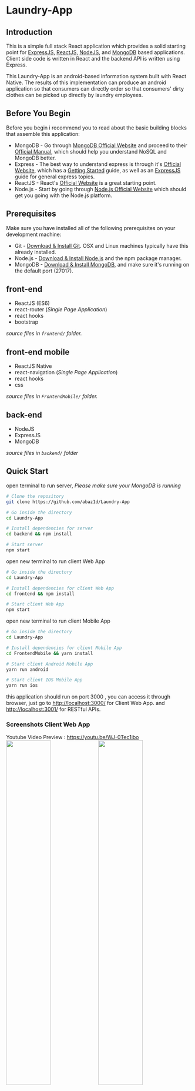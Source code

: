 # Laundry-App

## Introduction

This is a simple full stack React application which provides a solid starting point for [ExpressJS](https://expressjs.com/), [ReactJS](https://reactjs.org/), [NodeJS](https://nodejs.org/en/), and [MongoDB](https://www.mongodb.com/) based applications. Client side code is written in React and the backend API is written using Express.

This Laundry-App is an android-based information system built with React Native. The results of this implementation can produce an android application so that consumers can directly order so that consumers' dirty clothes can be picked up directly by laundry employees.

## Before You Begin

Before you begin i recommend you to read about the basic building blocks that assemble this application:
* MongoDB - Go through [MongoDB Official Website](https://www.mongodb.com/) and proceed to their [Official Manual](https://www.mongodb.com/), which should help you understand NoSQL and MongoDB better.
* Express - The best way to understand express is through it's [Official Website](https://expressjs.com/), which has a [Getting Started](https://expressjs.com/en/starter/installing.html) guide, as well as an [ExpressJS](https://expressjs.com/en/guide/routing.html) guide for general express topics.
* ReactJS - React's [Official Website](https://reactjs.org/) is a great starting point.
* Node.js - Start by going through [Node.js Official Website](https://nodejs.org/en/) which should get you going with the Node.js platform.

## Prerequisites

Make sure you have installed all of the following prerequisites on your development machine:
* Git - [Download & Install Git](https://git-scm.com/downloads). OSX and Linux machines typically have this already installed.
* Node.js - [Download & Install Node.js](https://nodejs.org/en/download/) and the npm package manager.
* MongoDB - [Download & Install MongoDB](https://sequelize.org/docs/v6/getting-started/), and make sure it's running on the default port (27017).

## front-end

 - ReactJS (ES6)
 - react-router (*Single Page Application*)
 - react hooks
 - bootstrap

*source files in `frontend/` folder.*
## front-end mobile

 - ReactJS Native
 - react-navigation (*Single Page Application*)
 - react hooks
 - css

*source files in `FrontendMobile/` folder.*
## back-end

 - NodeJS
 - ExpressJS
 - MongoDB

*source files in `backend/` folder*

## Quick Start

open terminal to run server,
*Please make sure your MongoDB is running*

```bash
# Clone the repository
git clone https://github.com/abaz1d/Laundry-App

# Go inside the directory
cd Laundry-App

# Install dependencies for server
cd backend && npm install

# Start server
npm start
```

open new terminal to run client Web App

```bash
# Go inside the directory
cd Laundry-App

# Install dependencies for client Web App
cd frontend && npm install

# Start client Web App
npm start
```

open new terminal to run client Mobile App

```bash
# Go inside the directory
cd Laundry-App

# Install dependencies for client Mobile App
cd FrontendMobile && yarn install

# Start client Android Mobile App
yarn run android

# Start client IOS Mobile App
yarn run ios
```

this application should run on port 3000 , you can access it through browser, just go to [http://localhost:3000/](http://localhost:3000/) for Client Web App. and [http://localhost:3001/](http://localhost:3001/) for RESTful APIs.

### Screenshots Client Web App
Youtube Video Preview : https://youtu.be/WJ-0Tec1ibo <br/>
<img src="https://user-images.githubusercontent.com/95122515/194790431-ad0ba974-4a2c-4c5d-b829-a8d9d01f4929.png" width="49%"> <img src="https://user-images.githubusercontent.com/95122515/194790470-c2037d1d-0c72-4e77-8f90-269c63d8261e.png" width="49%">

<img src="https://user-images.githubusercontent.com/95122515/194790548-a8cd614e-e8f0-452a-9fca-c99c625214c3.png" width="49%"> <img src="https://user-images.githubusercontent.com/95122515/194790548-a8cd614e-e8f0-452a-9fca-c99c625214c3.png" width="49%">

<img src="https://user-images.githubusercontent.com/95122515/194790725-049231b1-1291-4c84-aacf-c3b6f4431c45.png" width="49%"> <img src="https://user-images.githubusercontent.com/95122515/194790730-98cfea2e-ee38-4d73-8db5-147808a6a19b.png" width="49%">

<img src="https://user-images.githubusercontent.com/95122515/194790828-e8e0d6bf-35e7-4c7b-9a15-2b16b63e678b.png" width="49%"> <img src="https://user-images.githubusercontent.com/95122515/194790836-57595714-73ce-4b7c-9620-1005bac11243.png" width="49%">


### Screenshots Client Web App
<img src="https://user-images.githubusercontent.com/95122515/194791235-4c778d59-27a8-40fa-9f80-7593cc071ec9.png" width="19%"> <img src="https://user-images.githubusercontent.com/95122515/194791242-acaa0530-d011-4b69-a790-f4acaccc03c1.png" width="19%"> <img src="https://user-images.githubusercontent.com/95122515/194791256-1f96aa85-ebd1-47b4-95e1-3027e5c3981c.png" width="19%"> <img src="https://user-images.githubusercontent.com/95122515/194791248-f69d381e-b52a-40a8-b709-cff08b92e826.png" width="19%"> <img src="https://user-images.githubusercontent.com/95122515/194791258-fad33f1e-284c-44b3-bb86-13c32e42f5a2.png" width="19%">


### Screenshots Admin Web App
<img src="https://user-images.githubusercontent.com/95122515/194790912-2f6c971d-267b-4002-81a5-ee5938d2802f.png" width="49%"> <img src="https://user-images.githubusercontent.com/95122515/194790921-9c93d27b-90f9-49f6-860f-b67dceb9537b.png" width="49%">

![admin-dashboard](https://user-images.githubusercontent.com/95122515/194790985-53f790da-836a-4b1d-8e01-23dfac63d2dd.png)

<img src="https://user-images.githubusercontent.com/95122515/194790997-2b5f0a55-4441-4cb7-a184-e241f9c4050d.png" width="49%"> <img src="https://user-images.githubusercontent.com/95122515/194791004-86679cb3-c60f-4d37-bdb9-e5910f0322fd.png" width="49%">

<img src="https://user-images.githubusercontent.com/95122515/194791055-3ee01d70-dc2a-4018-8e1f-ce2ac6394dde.png" width="49%"> <img src="https://user-images.githubusercontent.com/95122515/194791061-5bc3b56a-be68-470c-b202-24a984f05d23.png" width="49%">



